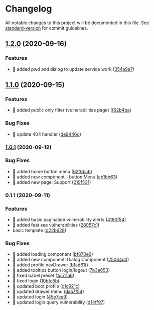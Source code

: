 # Changelog

All notable changes to this project will be documented in this file. See [standard-version](https://github.com/conventional-changelog/standard-version) for commit guidelines.

## [1.2.0](https://github.com/joaomede/github-manager-explore/compare/v1.1.0...v1.2.0) (2020-09-16)


### Features

* 🎸 added pwd and dialog to update service work ([354a9a7](https://github.com/joaomede/github-manager-explore/commit/354a9a74fdf6ba019f632484d741b4c1cdd42c9a))

## [1.1.0](https://github.com/joaomede/github-manager-explore/compare/v1.0.1...v1.1.0) (2020-09-15)


### Features

* 🎸 added public only filter (vulnerabilities page) ([f62b4ba](https://github.com/joaomede/github-manager-explore/commit/f62b4ba387d53a2b6e78478ea567105a42cb6519))


### Bug Fixes

* 🐛 update 404 handler ([de9446d](https://github.com/joaomede/github-manager-explore/commit/de9446d6c2c657354c049a13ae899cc51377ad92))

### [1.0.1](https://github.com/joaomede/github-manager-explore/compare/v0.1.1...v1.0.1) (2020-09-12)


### Bug Fixes

* 🐛 added home button menu ([62f6bcb](https://github.com/joaomede/github-manager-explore/commit/62f6bcbe94b6f028b9aa49e3a08b0ac5e19bf1fe))
* 🐛 added new component - button Menu ([ab1bb63](https://github.com/joaomede/github-manager-explore/commit/ab1bb63f334afa77758405bc021167e951eefdaa))
* 🐛 added new page: Support ([219f531](https://github.com/joaomede/github-manager-explore/commit/219f53127eea270ce74d1c0df924396cb86f0e27))

### 0.1.1 (2020-09-11)


### Features

* 🎸 added basic pagination vulnerability alerts ([4160f54](https://github.com/joaomede/github-manager-explore/commit/4160f54cc0028ae06ea68162ac034613478def39))
* 🎸 added feat see vulnerabilities ([28057c1](https://github.com/joaomede/github-manager-explore/commit/28057c13594154c3689fe04fdf4eeef5b8e77b91))
* basic template ([d22b628](https://github.com/joaomede/github-manager-explore/commit/d22b62834edcd3976bf7d7ff3d94fa5262e7ad7b))


### Bug Fixes

* 🐛 added loading component ([bf870e9](https://github.com/joaomede/github-manager-explore/commit/bf870e979adaa514c77e5047db95cf9ee81fa474))
* 🐛 added new component: Dialog Component ([25034d3](https://github.com/joaomede/github-manager-explore/commit/25034d356c7d4ee4b251d62d1c6dabefba56aa92))
* 🐛 added profile navDrawer ([b1ad61f](https://github.com/joaomede/github-manager-explore/commit/b1ad61fd74548284514bd831d6416896d0d3e412))
* 🐛 added tooltips button login/logout ([7b3e653](https://github.com/joaomede/github-manager-explore/commit/7b3e653063d6a395c438943ff4a631d6c8aeed02))
* 🐛 fixed babel preset ([1c511a6](https://github.com/joaomede/github-manager-explore/commit/1c511a6423ecaa8779d3e86a67c23503fbf3e61e))
* 🐛 fixed login ([10bfe5b](https://github.com/joaomede/github-manager-explore/commit/10bfe5bbb02c105b1b68d48bbb81b7c9d0e17db2))
* 🐛 updated boot profile ([c1c921c](https://github.com/joaomede/github-manager-explore/commit/c1c921c989d9faf7316fd248e720931f044a6eb9))
* 🐛 updated drawer menu ([daa7f54](https://github.com/joaomede/github-manager-explore/commit/daa7f54bc5089caea14ff0a71780769556b13f9d))
* 🐛 updated login ([45e7ce9](https://github.com/joaomede/github-manager-explore/commit/45e7ce95ba733cc0f7f0cb3a62c2385b5b9b1af0))
* 🐛 updated login query vulnerability ([d14ff97](https://github.com/joaomede/github-manager-explore/commit/d14ff97730381725754d930fa9ed12f7541f76a4))
